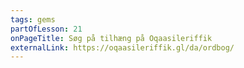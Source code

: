```yaml
---
tags: gems
partOfLesson: 21
onPageTitle: Søg på tilhæng på Oqaasileriffik
externalLink: https://oqaasileriffik.gl/da/ordbog/
---
```

